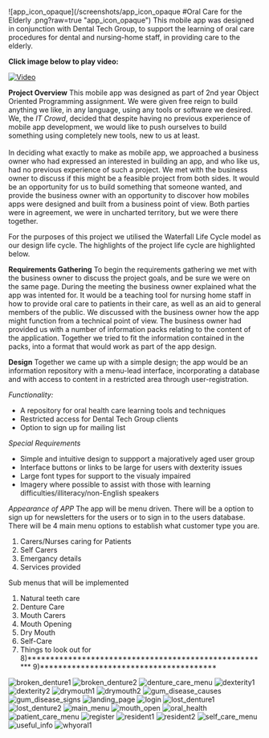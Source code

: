 ![app_icon_opaque](/screenshots/app_icon_opaque #Oral Care for the Elderly .png?raw=true "app_icon_opaque")
This mobile app was designed in conjunction with Dental Tech Group, to support the learning of oral care procedures for dental and nursing-home staff, in providing care to the elderly.

<b>Click image below to play video:</b>

[![Video](http://img.youtube.com/vi/7liHKVstD8Y/0.jpg)](http://www.youtube.com/watch?v=7liHKVstD8Y)

<b>Project Overview</b>
This mobile app was designed as part of 2nd year Object Oriented Programming assignment. We were given free reign to build anything we like, in any language, using any tools or software we desired. We, the <i>IT Crowd</i>, decided that despite having no previous experience of mobile app development, we would like to push ourselves to build something using completely new tools, new to us at least.<br><br>
In deciding what exactly to make as mobile app, we approached a business owner who had expressed an interested in building an app, and who like us, had no previous experience of such a project. We met with the business owner to discuss if this might be a feasible project from both sides. It would be an opportunity for us to build something that someone wanted, and provide the business owner with an opportunity to discover how mobiles apps were designed and built from a business point of view. Both parties were in agreement, we were in uncharted territory, but we were there together. 

For the purposes of this project we utilised the Waterfall Life Cycle model as our design life cycle. The highlights of the project life cycle are highlighted below.

<b>Requirements Gathering</b>
To begin the requirements gathering we met with the business owner to discuss the project goals, and be sure we were on the same page. During the meeting the business owner explained what the app was intented for. It would be a teaching tool for nursing home staff in how to provide oral care to patients in their care, as well as an aid to general members of the public. We discussed with the business owner how the app might function from a technical point of view. The business owner had provided us with a number of information packs relating to the content of the application. Together we tried to fit the information contained in the packs, into a format that would work as part of the app design. 

<b>Design</b>
Together we came up with a simple design; the app would be an information repository with a menu-lead interface, incorporating a database and with access to content in a restricted area through user-registration. 

<i>Functionality:</i>
- A repository for oral health care learning tools and techniques
- Restricted access for Dental Tech Group clients
- Option to sign up for mailing list

<i>Special Requirements</i>
- Simple and intuitive design to suppport a majoratively aged user group
- Interface buttons or links to be large for users with dexterity issues
- Large font types for support to the visualy impaired
- Imagery where possible to assist with those with learning difficulties/illiteracy/non-English speakers


<i>Appearance of APP</i>
The app will be menu driven.
There will be a option to sign up for newsletters for the users or to sign in to the users database.
There will be 4 main menu options to establish what customer type you are. 
1) Carers/Nurses caring for Patients
2) Self Carers
3) Emergancy details
4) Services provided


Sub menus that will be implemented
1) Natural teeth care
2) Denture Care
3) Mouth Carers
4) Mouth Opening
5) Dry Mouth
6) Self-Care
7) Things to look out for
8)******************************************************
9)***************************************


![broken_denture1](/screenshots/broken_denture1.png?raw=true "broken_denture1")
![broken_denture2](/screenshots/broken_denture2.png?raw=true "broken_denture2")
![denture_care_menu](/screenshots/denture_care_menu.png?raw=true "denture_care_menu")
![dexterity1](/screenshots/dexterity1.png?raw=true "dexterity1")
![dexterity2](/screenshots/dexterity2.png?raw=true "dexterity2")
![drymouth1](/screenshots/drymouth1.png?raw=true "drymouth1")
![drymouth2](/screenshots/drymouth2.png?raw=true "drymouth2")
![gum_disease_causes](/screenshots/gum_disease_causes.png?raw=true "gum_disease_causes")
![gum_disease_signs](/screenshots/gum_disease_signs.png?raw=true "gum_disease_signs")
![landing_page](/screenshots/landing_page.png?raw=true "landing_page")
![login](/screenshots/login.png?raw=true "login")
![lost_denture1](/screenshots/lost_denture1.png?raw=true "lost_denture1")
![lost_denture2](/screenshots/lost_denture2.png?raw=true "lost_denture2")
![main_menu](/screenshots/main_menu.png?raw=true "main_menu")
![mouth_open](/screenshots/mouth_open.png?raw=true "mouth_open")
![oral_health](/screenshots/oral_health.png?raw=true "oral_health")
![patient_care_menu](/screenshots/patient_care_menu.png?raw=true "patient_care_menu")
![register](/screenshots/register.png?raw=true "register")
![resident1](/screenshots/resident1.png?raw=true "resident1")
![resident2](/screenshots/resident2.png?raw=true "resident2")
![self_care_menu](/screenshots/self_care_menu.png?raw=true "self_care_menu")
![useful_info](/screenshots/useful_info.png?raw=true "useful_info")
![whyoral1](/screenshots/whyoral1.png?raw=true "whyoral1")

